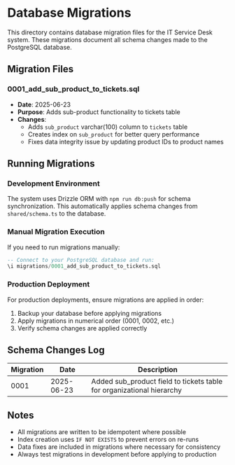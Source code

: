# Database Migrations

This directory contains database migration files for the IT Service Desk system. These migrations document all schema changes made to the PostgreSQL database.

## Migration Files

### 0001_add_sub_product_to_tickets.sql
- **Date**: 2025-06-23
- **Purpose**: Adds sub-product functionality to tickets table
- **Changes**:
  - Adds `sub_product` varchar(100) column to `tickets` table
  - Creates index on `sub_product` for better query performance
  - Fixes data integrity issue by updating product IDs to product names

## Running Migrations

### Development Environment
The system uses Drizzle ORM with `npm run db:push` for schema synchronization. This automatically applies schema changes from `shared/schema.ts` to the database.

### Manual Migration Execution
If you need to run migrations manually:

```sql
-- Connect to your PostgreSQL database and run:
\i migrations/0001_add_sub_product_to_tickets.sql
```

### Production Deployment
For production deployments, ensure migrations are applied in order:

1. Backup your database before applying migrations
2. Apply migrations in numerical order (0001, 0002, etc.)
3. Verify schema changes are applied correctly

## Schema Changes Log

| Migration | Date | Description |
|-----------|------|-------------|
| 0001 | 2025-06-23 | Added sub_product field to tickets table for organizational hierarchy |

## Notes

- All migrations are written to be idempotent where possible
- Index creation uses `IF NOT EXISTS` to prevent errors on re-runs
- Data fixes are included in migrations where necessary for consistency
- Always test migrations in development before applying to production